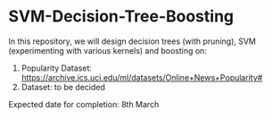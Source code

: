 # SVM-Decision-Tree-Boosting
In this repository, we will design decision trees (with pruning), SVM (experimenting with various kernels) and boosting on:
1) Popularity Dataset: https://archive.ics.uci.edu/ml/datasets/Online+News+Popularity#
2) Dataset: to be decided

Expected date for completion: 8th March
